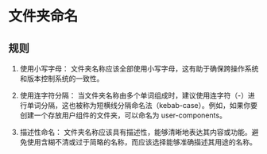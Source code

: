 # 文件夹命名

## 规则

1. 使用小写字母： 文件夹名称应该全部使用小写字母，这有助于确保跨操作系统和版本控制系统的一致性。

2. 使用连字符分隔： 当文件夹名称由多个单词组成时，建议使用连字符（-）进行单词分隔，这也被称为短横线分隔命名法（kebab-case）。例如，如果你要创建一个存放用户组件的文件夹，可以命名为 user-components。

3. 描述性命名： 文件夹名称应该具有描述性，能够清晰地表达其内容或功能。避免使用含糊不清或过于简略的名称，而应该选择能够准确描述其用途的名称。
